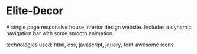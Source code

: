# Elite-Decor
A single page responsive house interior design website.
Includes a dynamic navigation bar with some smooth animation.

technologies used: html, css, javascript, jquery, font-awesome icons

